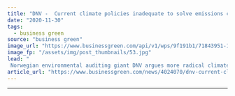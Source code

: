 ```yaml
---
title: "DNV -  Current climate policies inadequate to solve emissions crisis"
date: "2020-11-30"
tags: 
  - business green
source: "business green"
image_url: "https://www.businessgreen.com/api/v1/wps/9f191b1/71843951-175b-4297-9aaf-b523c83edca6/13/Renewables-185x114.jpg"
image_fp: "/assets/img/post_thumbnails/53.jpg"
lead: "
 Norwegian environmental auditing giant DNV argues more radical climate action is needed across five key strategic areas in a new report published today ..."
article_url: "https://www.businessgreen.com/news/4024070/dnv-current-climate-policies-inadequate-solve-emissions-crisis"
---
```


---
